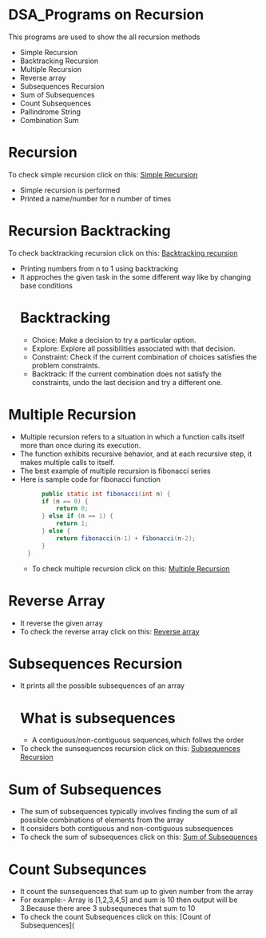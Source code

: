 # DSA_Programs on Recursion
This programs are used to show the all recursion methods
- Simple Recursion
- Backtracking Recursion
- Multiple Recursion
- Reverse array
- Subsequences Recursion
- Sum of Subsequences
- Count Subsequences
- Pallindrome String
- Combination Sum
  

# Recursion
 To check simple recursion click on this: [Simple Recursion](https://github.com/SudhirLokade/DSA_Programs/blob/main/Recursion.java)
 - Simple recursion is performed
 - Printed a name/number for n number of times

# Recursion Backtracking
To check backtracking recursion click on this: [Backtracking recursion](https://github.com/SudhirLokade/DSA_Programs/blob/main/Recursion_Backtracking.java)
- Printing numbers from n to 1 using backtracking
- It approches the given task in the some different way like by changing base conditions
  # Backtracking
  - Choice: Make a decision to try a particular option.
  - Explore: Explore all possibilities associated with that decision.
  - Constraint: Check if the current combination of choices satisfies the problem constraints.
  - Backtrack: If the current combination does not satisfy the constraints, undo the last decision and try a different one.
# Multiple Recursion 
- Multiple recursion refers to a situation in which a function calls itself more than once during its execution. 
- The function exhibits recursive behavior, and at each recursive step, it makes multiple calls to itself.
- The best example of multiple recursion is fibonacci series
- Here is sample code for fibonacci function
  ```java
        public static int fibonacci(int n) {
        if (n == 0) {
            return 0;
        } else if (n == 1) {
            return 1;
        } else {
            return fibonacci(n-1) + fibonacci(n-2);
        }
    }
  ```
  - To check multiple recursion click on this: [Multiple Recursion](https://github.com/SudhirLokade/DSA_Programs/blob/main/Multiple_Recursion.java)
# Reverse Array 
- It reverse the given array
- To check the reverse array click on this: [Reverse array](https://github.com/SudhirLokade/DSA_Programs/blob/main/Reverse_Array.java)

# Subsequences Recursion 
- It prints all the possible subsequences of an array
   # What is subsequences
   - A contiguous/non-contiguous sequences,which follws the order
- To check the sunsequences recursion click on this: [Subsequences Recursion](https://github.com/SudhirLokade/DSA_Programs/blob/main/Subsequence_Recursion.java)

# Sum of Subsequences 
- The sum of subsequences typically involves finding the sum of all possible combinations of elements from the array
- It considers both contiguous and non-contiguous subsequences
- To check the sum of subsequences click on this: [Sum of Subsequences](https://github.com/SudhirLokade/DSA_Programs/blob/main/Sum_of_Subsequences.java)

# Count Subsequnces 
- It count the sunsequences that sum up to given number from the array
- For example:- Array is [1,2,3,4,5] and sum is 10 then output will be 3.Because there aree 3 subsequneces that sum to 10
- To check the count Subsequences click on this: [Count of Subsequences](
  
 
